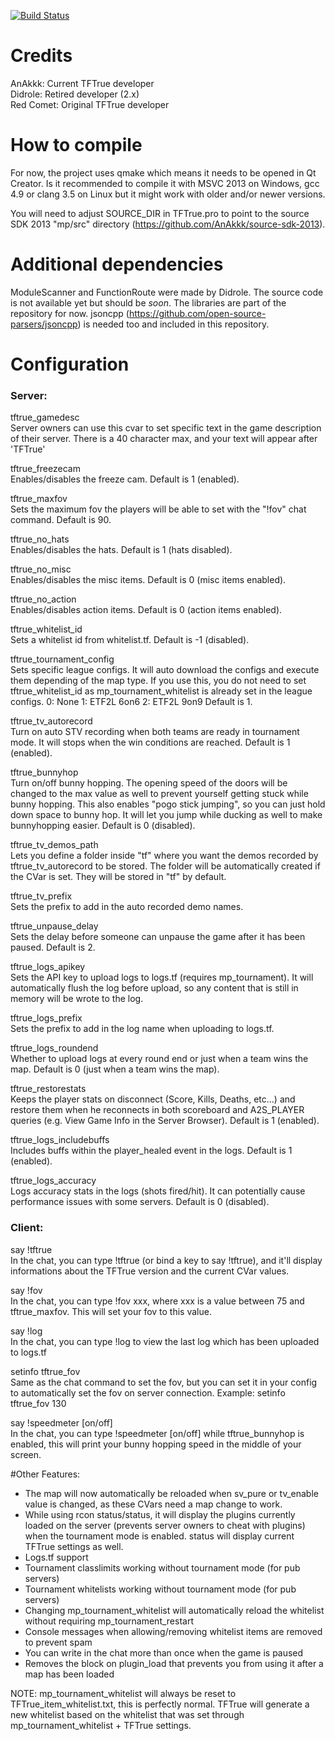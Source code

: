 [![Build Status](https://travis-ci.org/AnAkkk/TFTrue.svg?branch=public)](https://travis-ci.org/AnAkkk/TFTrue)

# Credits

AnAkkk: Current TFTrue developer  
Didrole: Retired developer (2.x)  
Red Comet: Original TFTrue developer

# How to compile

For now, the project uses qmake which means it needs to be opened in Qt Creator.
Is it recommended to compile it with MSVC 2013 on Windows, gcc 4.9 or clang 3.5 on Linux but it might work with older and/or newer versions.

You will need to adjust SOURCE_DIR in TFTrue.pro to point to the source SDK 2013 "mp/src" directory (https://github.com/AnAkkk/source-sdk-2013).

# Additional dependencies

ModuleScanner and FunctionRoute were made by Didrole. The source code is not available yet but should be *soon*.
The libraries are part of the repository for now.
jsoncpp (https://github.com/open-source-parsers/jsoncpp) is needed too and included in this repository.

# Configuration

### Server:
tftrue_gamedesc  
Server owners can use this cvar to set specific text in the game description of their server.
There is a 40 character max, and your text will appear after 'TFTrue'

tftrue_freezecam  
Enables/disables the freeze cam. Default is 1 (enabled).

tftrue_maxfov  
Sets the maximum fov the players will be able to set with the "!fov" chat command. Default is 90.

tftrue_no_hats  
Enables/disables the hats. Default is 1 (hats disabled).

tftrue_no_misc  
Enables/disables the misc items. Default is 0 (misc items enabled).

tftrue_no_action  
Enables/disables action items. Default is 0 (action items enabled).

tftrue_whitelist_id  
Sets a whitelist id from whitelist.tf. Default is -1 (disabled).

tftrue_tournament_config  
Sets specific league configs. It will auto download the configs and execute them depending of the map type.
If you use this, you do not need to set tftrue_whitelist_id as mp_tournament_whitelist is already set in the league configs.
0: None
1: ETF2L 6on6
2: ETF2L 9on9
Default is 1.

tftrue_tv_autorecord  
Turn on auto STV recording when both teams are ready in tournament mode. It will stops when the win conditions are reached. Default is 1 (enabled).

tftrue_bunnyhop  
Turn on/off bunny hopping. The opening speed of the doors will be changed to the max value as well to prevent yourself getting stuck while bunny hopping.
This also enables "pogo stick jumping", so you can just hold down space to bunny hop.
It will let you jump while ducking as well to make bunnyhopping easier. Default is 0 (disabled).

tftrue_tv_demos_path  
Lets you define a folder inside "tf" where you want the demos recorded by tftrue_tv_autorecord to be stored. The folder will be automatically created if the CVar is set.
They will be stored in "tf" by default.

tftrue_tv_prefix  
Sets the prefix to add in the auto recorded demo names.

tftrue_unpause_delay  
Sets the delay before someone can unpause the game after it has been paused. Default is 2.

tftrue_logs_apikey  
Sets the API key to upload logs to logs.tf (requires mp_tournament). It will automatically flush the log before upload, so any content that is still in memory will be wrote to the log.

tftrue_logs_prefix  
Sets the prefix to add in the log name when uploading to logs.tf.

tftrue_logs_roundend  
Whether to upload logs at every round end or just when a team wins the map. Default is 0 (just when a team wins the map).

tftrue_restorestats  
Keeps the player stats on disconnect (Score, Kills, Deaths, etc...) and restore them when he reconnects in both scoreboard and A2S_PLAYER queries (e.g. View Game Info in the Server Browser).
Default is 1 (enabled).

tftrue_logs_includebuffs  
Includes buffs within the player_healed event in the logs.
Default is 1 (enabled).

tftrue_logs_accuracy  
Logs accuracy stats in the logs (shots fired/hit). It can potentially cause performance issues with some servers.
Default is 0 (disabled).

### Client:

say !tftrue  
In the chat, you can type !tftrue (or bind a key to say !tftrue), and it'll display informations about the
TFTrue version and the current CVar values.

say !fov  
In the chat, you can type !fov xxx, where xxx is a value between 75 and tftrue_maxfov. This will set your fov to this value.

say !log  
In the chat, you can type !log to view the last log which has been uploaded to logs.tf

setinfo tftrue_fov  
Same as the chat command to set the fov, but you can set it in your config to automatically set the fov on server connection.
Example: setinfo tftrue_fov 130

say !speedmeter [on/off]  
In the chat, you can type !speedmeter [on/off] while tftrue_bunnyhop is enabled, this will print your bunny hopping speed in the middle of your screen.

#Other Features:

- The map will now automatically be reloaded when sv_pure or tv_enable value is changed, as these CVars need a map change to work.
- While using rcon status/status, it will display the plugins currently loaded on the server (prevents server owners to cheat with plugins) when the tournament mode is enabled. status will display current TFTrue settings as well.
- Logs.tf support
- Tournament classlimits working without tournament mode (for pub servers)
- Tournament whitelists working without tournament mode (for pub servers)
- Changing mp_tournament_whitelist will automatically reload the whitelist without requiring mp_tournament_restart
- Console messages when allowing/removing whitelist items are removed to prevent spam
- You can write in the chat more than once when the game is paused
- Removes the block on plugin_load that prevents you from using it after a map has been loaded

NOTE: mp_tournament_whitelist will always be reset to TFTrue_item_whitelist.txt, this is perfectly normal. TFTrue will generate a new whitelist based on the whitelist that was set through mp_tournament_whitelist + TFTrue settings. 
